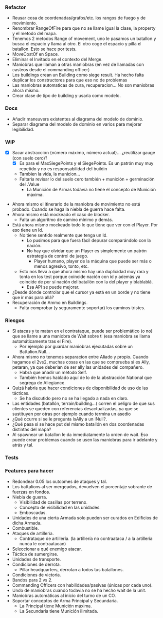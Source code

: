 ﻿### Refactor

- Reusar cosa de coordenadas/grafos/etc. los rangos de fuego y de movimiento.
- Renombrar RangeOfFire para que no se llame igual la clase, la property y el metodo del mapa.
- Tenemos 2 metodos Range of movement, uno le pasamos un batallon y busca el espacio y llama al otro. El otro coge el espacio y pilla el batallon. Esto se hace por tests.
- MoveCostOf en Space.
- Eliminar el Invitado en el contexto del Merge.
- Maniobras que llaman a otras maniobras (en vez de llamadas con casteos desde el commanding officer)
- Los buildings crean un Building como siege result. Ha hecho falta duplicar los constructores para que eso no de problemas
- Las maniobras automaticas de cura, recuperacion... No son maniobras ahora mismo.
- Crear clase de tipo de building y usarla como modelo.

### Docs

- Añadir maneuvers existentes al diagrama del modelo de dominio.
- Separar diagrama del modelo de dominio en varios para mejorar legibilidad.

### WIP

- [X] Sacar abstracción {número máximo, número actual}... ¿reutilizar gauge (con suelo cero)?
  - [X] Es para el MaxSiegePoints y el SiegePoints. Es un patrón muy muy repetido y no es responsabilidad del buildin
  - Tambien la vida, la municion...
  - Faltaría revisar lo del suelo cero también + munición + germinación del .Value
    - La Munición de Armas todavía no tiene el concepto de Munición máxima. 
- Ahora mismo el itinerario de la maniobra de movimiento no está probado. Cuando se haga la niebla de guerra hace falta.
- Ahora mismo está mockeado el caso de blocker.
  - Falta un algoritmo de camino mínimo y demás.
- Está ahora mismo mockeado todo lo que tiene que ver con el Player. Por eso tiene un Id.
  - No tiene sentido realmente que tenga un Id.
    - Lo pusimos para que fuera fácil depurar comparándolo con la nación.
    - No hay que olvidar que un Player es simplemente un patrón estrategia de control de juego.
      - Player humano, player de la máquina que puede ser más o menos agresivo, tonto, etc.
  - Esto nos lleva a que ahora mismo hay una duplicidad muy rara y tonta en los test porque coincide nación con id y además ya coincide de por sí nación del batallón con la del player y blablablá.
    - Esa API se puede mejorar.
- ¿Desde dónde controlar que el cursor ya está en un borde y no tiene que ir más para allá?
- Recuperación de Ammo en Buildings.
  - Falta comprobar (y seguramente soportar) los caminos tristes.

### Riesgos

- Si atacas y te matan en el contrataque, puede ser problemático (o no) que se llame a una maniobra de Wait sobre ti (esa maniobra se llama automáticamente tras el Fire).
  - Por ejemplo por guardar maniobras ejecutadas sobre un Battalion.Null...
- Ahora mismo no tenemos separacion entre Aliado y propio. Cuando hagamos el 2vs2, muchas cosas en las que se comprueba si es Ally, petaran, ya que deberian de ser ally las unidades del compañero.
  - Habrá que añadir un método Self.
  - También hemos hablado aquí de lo de la abstracción National que segrega de Allegiance.
- Quizá habría que hacer condiciones de disponibilidad de uso de las tácticas.
  - Se ha discutido pero no se ha llegado a nada en claro.
- Las entidades (batallón, terrain/building...) corren el peligro de que sus clientes se queden con referencias desactualizadas, ya que se sustituyen por otras por ejemplo cuando termina un asedio
- ¿Qué ocurre si se le pregunta IsAlly a un INull?.
- ¿Qué pasa si se hace put del mismo batallón en dos coordenadas distintas del mapa?
- Al spawnear un batallon le da inmediatamente la orden de wait. Eso puede crear problemas cuando se usen las maniobras para ir adelante y atrás y tal.
### Tests

### Features para hacer

- Redondear 0.05 los outcomes de ataques y tal.
- Los battalions al ser mergeados, devuelven el porcentaje sobrante de fuerzas en fondos.
- Niebla de guerra.
  - Visibilidad de casillas por terreno.
  - Concepto de visibilidad en las unidades.
  - Emboscadas.
- Unidades de una cierta Armada solo pueden ser curados en Edificios de dicha Armada.
- Combustible.
- Ataques de artillería.
  - Contrataque de artillería. (la artillería no contraataca / a la artillería nunca le contraatacan)
- Seleccionar a qué enemigo atacar.
- Táctica de sumergirse.
- Unidades de transporte.
- Condiciones de derrota.
  - Pillar headquarters, derrotan a todos tus batallones.
- Condiciones de victoria.
- Bandos para 2 vs 2.
- Commanding Officers con habilidades/pasivas (únicas por cada uno).
- Undo de maniobras cuando todavia no se ha hecho wait de la unit.
- Maniobras automáticas al inicio del turno de un CO.
- Soportar conceptos de Arma Principal y Secundaria.
  - La Principal tiene Munición máxima.
  - La Secundaria tiene Munición ilimitada.

